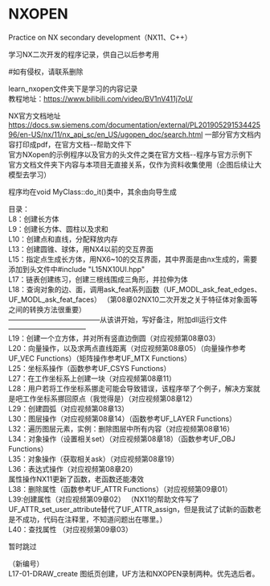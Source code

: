 # NXOPEN
Practice on NX secondary development（NX11、C++）

学习NX二次开发的程序记录，供自己以后参考用
  
#如有侵权，请联系删除

learn_nxopen文件夹下是学习的内容记录  
教程地址：https://www.bilibili.com/video/BV1nV411j7oU/  

NX官方文档地址
https://docs.sw.siemens.com/documentation/external/PL20190529153442596/en-US/nx/11/nx_api_sc/en_US/ugopen_doc/search.html
  一部分官方文档内容打印成pdf，在官方文档--帮助文件下  
  官方NXopen的示例程序以及官方的头文件之类在官方文档--程序与官方示例下  
  官方文档文件夹下内容与本项目无直接关系，仅作为资料收集使用（企图后续让大模型去学习）  
  

程序均在void MyClass::do_it()类中，其余由向导生成  

目录：  
L8：创建长方体  
L9：创建长方体、圆柱以及求和  
L10：创建点和直线，分配释放内存  
L13：创建圆锥、球体，用NX4以前的交互界面  
L15：指定点生成长方体，用NX6~10的交互界面，其中界面是由nx生成的，需要添加到头文件中#include "L15NX10UI.hpp"  
L17：链表创建练习，创建三根线围成三角形，并拉伸为体  
L18：查询对象的边、面，调用ask_feat系列函数（UF_MODL_ask_feat_edges、UF_MODL_ask_feat_faces）  （第08章02NX10二次开发之关于特征体对象面等之间的转换方法很重要）    
—————————————从该讲开始，写好备注，附加dll运行文件———————————  
L19：创建一个立方体，并对所有竖直边倒圆（对应视频第08章03）  
L20：向量操作，以及求两点直线距离（对应视频第08章05）（向量操作参考UF_VEC Functions）（矩阵操作参考UF_MTX Functions）  
L25：坐标系操作（函数参考UF_CSYS Functions）  
L27：在工作坐标系上创建一块（对应视频第08章11）  
L28：用户若将工作坐标系挪走可能会导致错误，该程序举了个例子，解决方案就是吧工作坐标系挪回原点（我觉得是）（对应视频第08章12）  
L29：创建圆弧（对应视频第08章13）  
L30：图层操作（对应视频第08章14）（函数参考UF_LAYER Functions）  
L32：遍历图层元素，实例：删除图层中所有内容（对应视频第08章16）  
L34：对象操作（设置相关set）（对应视频第08章18）（函数参考UF_OBJ Functions）   
L35：对象操作（获取相关ask）（对应视频第08章19）  
L36：表达式操作（对应视频第08章20）    
属性操作NX11更新了函数，老函数还能凑效  
L38：删除属性（函数参考UF_ATTR Functions）（对应视频第09章01）  
L39:创建属性（对应视频第09章02） （NX11的帮助文件写了UF_ATTR_set_user_attribute替代了UF_ATTR_assign，但是我试了试新的函数老是不成功，代码在注释里，不知道问题出在哪里。）  
L40：查找属性 （对应视频第09章03）   


暂时跳过   


（新编号）  
L17-01-DRAW_create 图纸页创建，UF方法和NXOPEN录制两种。优先选后者。

  



